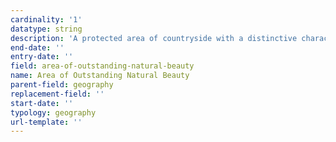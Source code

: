 ```yaml
---
cardinality: '1'
datatype: string
description: 'A protected area of countryside with a distinctive character and natural beauty'
end-date: ''
entry-date: ''
field: area-of-outstanding-natural-beauty
name: Area of Outstanding Natural Beauty
parent-field: geography
replacement-field: ''
start-date: ''
typology: geography
url-template: ''
---
```

